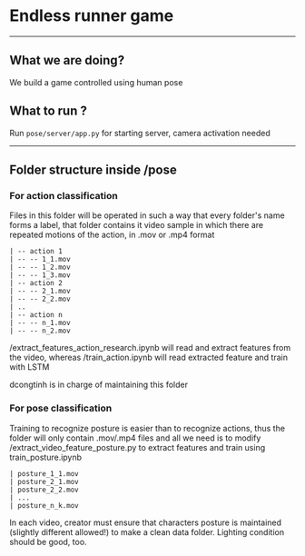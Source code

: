 # Endless runner game
---

## What we are doing?

We build a game controlled using human pose

## What to run ?

Run ``pose/server/app.py`` for starting server, camera activation needed

--- 

## Folder structure inside /pose

### For action classification
Files in this folder will be operated in such a way that every folder's name forms a label, that folder contains it video sample in which there are repeated motions of the action, in .mov or .mp4 format

```
| -- action 1
| -- -- 1_1.mov
| -- -- 1_2.mov
| -- -- 1_3.mov
| -- action 2
| -- -- 2_1.mov
| -- -- 2_2.mov
| ..
| -- action n
| -- -- n_1.mov
| -- -- n_2.mov
```

/extract_features_action_research.ipynb will read and extract features from the video, whereas /train_action.ipynb will read extracted feature and train with LSTM

dcongtinh is in charge of maintaining this folder

### For pose classification

Training to recognize posture is easier than to recognize actions, thus the folder will only contain .mov/.mp4 files and all we need is to modify /extract_video_feature_posture.py to extract features and train using train_posture.ipynb

```
| posture_1_1.mov
| posture_2_1.mov
| posture_2_2.mov
| ...
| posture_n_k.mov
```

In each video, creator must ensure that characters posture is maintained (slightly different allowed!) to make a clean data folder. Lighting condition should be good, too.
